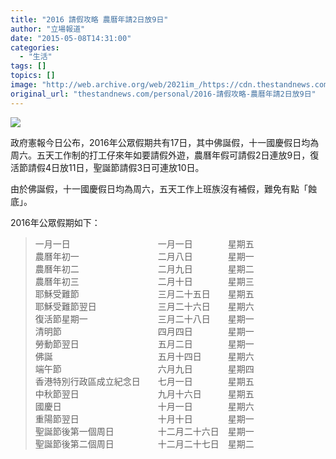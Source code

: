 ```yaml
---
title: "2016 請假攻略 農曆年請2日放9日"
author: "立場報道"
date: "2015-05-08T14:31:00"
categories:
  - "生活"
tags: []
topics: []
image: "http://web.archive.org/web/2021im_/https://cdn.thestandnews.com/media/photos/cache/2016-06_SDyb7_1200x0.png"
original_url: "thestandnews.com/personal/2016-請假攻略-農曆年請2日放9日"
---
```

![](http://web.archive.org/web/2021im_/https://cdn.thestandnews.com/media/photos/cache/2016-06_SDyb7_1200x0.png)

政府憲報今日公布，2016年公眾假期共有17日，其中佛誕假，十一國慶假日均為周六。五天工作制的打工仔來年如要請假外遊，農曆年假可請假2日連放9日，復活節請假4日放11日，聖誕節請假3日可連放10日。

由於佛誕假，十一國慶假日均為周六，五天工作上班族沒有補假，難免有點「蝕底」。

2016年公眾假期如下：

> 一月一日　　　　　　　　　　一月一日　　　　星期五  
> 農曆年初一　　　　　　　　　二月八日　　　　星期一  
> 農曆年初二　　　　　　　　　二月九日　　　　星期二  
> 農曆年初三　　　　　　　　　二月十日　　　　星期三  
> 耶穌受難節　　　　　　　　　三月二十五日　　星期五  
> 耶穌受難節翌日　　　　　　　三月二十六日　　星期六  
> 復活節星期一　　　　　　　　三月二十八日　　星期一  
> 清明節　　　　　　　　　　　四月四日　　　　星期一  
> 勞動節翌日　　　　　　　　　五月二日　　　　星期一  
> 佛誕　　　　　　　　　　　　五月十四日　　　星期六  
> 端午節　　　　　　　　　　　六月九日　　　　星期四  
> 香港特別行政區成立紀念日　　七月一日　　　　星期五  
> 中秋節翌日　　　　　　　　　九月十六日　　　星期五  
> 國慶日　　　　　　　　　　　十月一日　　　　星期六  
> 重陽節翌日　　　　　　　　　十月十日　　　　星期一  
> 聖誕節後第一個周日　　　　　十二月二十六日　星期一  
> 聖誕節後第二個周日　　　　　十二月二十七日　星期二